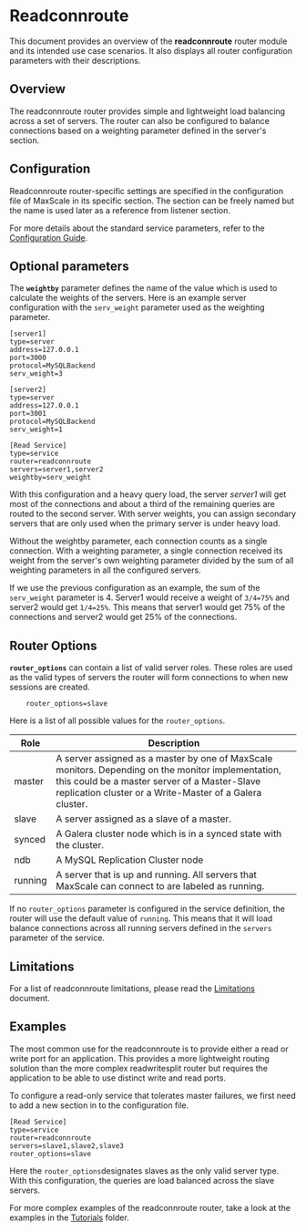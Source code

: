 # Readconnroute

This document provides an overview of the **readconnroute** router module and its intended use case scenarios. It also displays all router configuration parameters with their descriptions.

## Overview

The readconnroute router provides simple and lightweight load balancing across a set of servers. The router can also be configured to balance connections based on a weighting parameter defined in the server's section.

## Configuration

Readconnroute router-specific settings are specified in the configuration file of MaxScale in its specific section. The section can be freely named but the name is used later as a reference from listener section.

For more details about the standard service parameters, refer to the [Configuration Guide](../Getting-Started/Configuration-Guide.md).

## Optional parameters

The **`weightby`** parameter defines the name of the value which is used to calculate the weights of the servers. Here is an example server configuration with the `serv_weight` parameter used as the weighting parameter.

```
[server1]
type=server
address=127.0.0.1
port=3000
protocol=MySQLBackend
serv_weight=3

[server2]
type=server
address=127.0.0.1
port=3001
protocol=MySQLBackend
serv_weight=1

[Read Service]
type=service
router=readconnroute
servers=server1,server2
weightby=serv_weight
```

With this configuration and a heavy query load, the server *server1* will get most of the connections and about a third of the remaining queries are routed to the second server. With server weights, you can assign secondary servers that are only used when the primary server is under heavy load.

Without the weightby parameter, each connection counts as a single connection. With a weighting parameter, a single connection received its weight from the server's own weighting parameter divided by the sum of all weighting parameters in all the configured servers.

If we use the previous configuration as an example, the sum of the `serv_weight` parameter is 4. Server1 would receive a weight of `3/4=75%` and server2 would get `1/4=25%`. This means that server1 would get 75% of the connections and server2 would get 25% of the connections.

## Router Options

**`router_options`** can contain a list of valid server roles. These roles are used as the valid types of servers the router will form connections to when new sessions are created.
```
	router_options=slave
```
Here is a list of all possible values for the `router_options`.

Role|Description
------|---------
master|A server assigned as a master by one of MaxScale monitors. Depending on the monitor implementation, this could be a master server of a Master-Slave replication cluster or a Write-Master of a Galera cluster.
slave|A server assigned as a slave of a master.
synced| A Galera cluster node which is in a synced state with the cluster.
ndb|A MySQL Replication Cluster node
running|A server that is up and running. All servers that MaxScale can connect to are labeled as running.

If no `router_options` parameter is configured in the service definition, the router will use the default value of `running`. This means that it will load balance connections across all running servers defined in the `servers` parameter of the service.

## Limitations

For a list of readconnroute limitations, please read the [Limitations](../About/Limitations.md) document.

## Examples

The most common use for the readconnroute is to provide either a read or write port for an application. This provides a more lightweight routing solution than the more complex readwritesplit router but requires the application to be able to use distinct write and read ports.

To configure a  read-only service that tolerates master failures, we first need to add a new section in to the configuration file.

```
[Read Service]
type=service
router=readconnroute
servers=slave1,slave2,slave3
router_options=slave
```

Here the `router_options`designates slaves as the only valid server type. With this configuration, the queries are load balanced across the slave servers.

For more complex examples of the readconnroute router, take a look at the examples in the [Tutorials](../Tutorials) folder.
